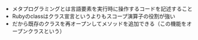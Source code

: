 - メタプログラミングとは言語要素を実行時に操作するコードを記述すること
- Rubyのclassはクラス宣言というよりもスコープ演算子の役割が強い
- だから既存のクラスを再オープンしてメソッドを追加できる（この機能をオープンクラスという）